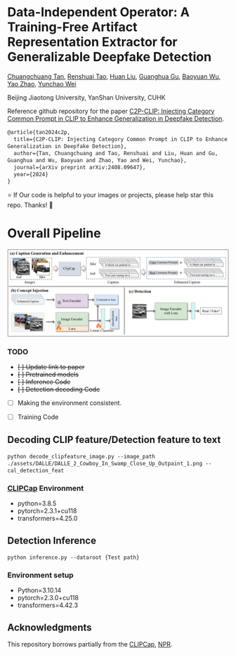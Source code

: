 # Data-Independent Operator: A Training-Free Artifact Representation Extractor for Generalizable Deepfake Detection

[Chuangchuang Tan](https://scholar.google.com/citations?user=ufR1PmMAAAAJ&hl=zh-CN), [Renshuai Tao](https://rstao-bjtu.github.io/), [Huan Liu](), [Guanghua Gu](), [Baoyuan Wu](), [Yao Zhao](https://scholar.google.com/citations?hl=zh-CN&user=474TbQYAAAAJ), [Yunchao Wei](https://weiyc.github.io/)

Beijing Jiaotong University, YanShan University, CUHK

Reference github repository for the paper [C2P-CLIP: Injecting Category Common Prompt in CLIP to Enhance Generalization in Deepfake Detection](https://arxiv.org/abs/2408.09647).
```
@article{tan2024c2p,
  title={C2P-CLIP: Injecting Category Common Prompt in CLIP to Enhance Generalization in Deepfake Detection},
  author={Tan, Chuangchuang and Tao, Renshuai and Liu, Huan and Gu, Guanghua and Wu, Baoyuan and Zhao, Yao and Wei, Yunchao},
  journal={arXiv preprint arXiv:2408.09647},
  year={2024}
}
```
:star: If Our code is helpful to your images or projects, please help star this repo. Thanks! :hugs:



# **Overall Pipeline**
<p align="center">
<img src="./assets/C2P-CLIP.png" width="950px" alt="overall pipeline", align="center">
</p>


### TODO
- ~~[ ] Update link to paper~~  
- ~~[ ] Pretrained models~~ 
- ~~[ ] Inference Code~~
- ~~[ ] Detection decoding Code~~
- [ ] Making the environment consistent.
- [ ] Training Code



## **Decoding CLIP feature/Detection feature to text** 

```
python decode_clipfeature_image.py --image_path ./assets/DALLE/DALLE_2_Cowboy_In_Swamp_Close_Up_Outpaint_1.png --cal_detection_feat
```

### [CLIPCap](https://github.com/rmokady/CLIP_prefix_caption) Environment 
- python=3.8.5
- pytorch=2.3.1+cu118
- transformers=4.25.0


## **Detection Inference** 
```
python inference.py --dataroot {Test path}
```

### Environment setup
- Python=3.10.14
- pytorch=2.3.0+cu118
- transformers=4.42.3



## Acknowledgments

This repository borrows partially from the [CLIPCap](https://github.com/rmokady/CLIP_prefix_caption), [NPR](https://github.com/chuangchuangtan/NPR-DeepfakeDetection).
